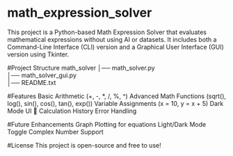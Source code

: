 ﻿# math_expression_solver
This project is a Python-based Math Expression Solver that evaluates mathematical expressions without using AI or datasets. It includes both a Command-Line Interface (CLI) version and a Graphical User Interface (GUI) version using Tkinter.

#Project Structure
math_solver
│── math_solver.py          
│── math_solver_gui.py      
│── README.txt  

#Features
Basic Arithmetic (+, -, *, /, %, ^)
Advanced Math Functions (sqrt(), log(), sin(), cos(), tan(), exp())
Variable Assignments (x = 10, y = x + 5)
Dark Mode UI 🎨
Calculation History
Error Handling

#Future Enhancements
Graph Plotting for equations
Light/Dark Mode Toggle
Complex Number Support

 #License
 This project is open-source and free to use!
